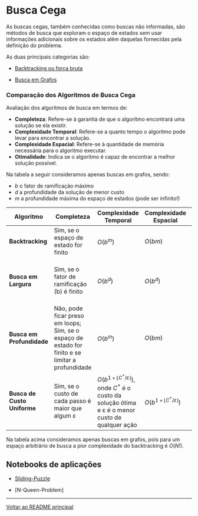 # Busca Cega

As buscas cegas, também conhecidas como buscas não informadas, são métodos de busca que exploram o espaço de estados sem usar informações adicionais sobre os estados além daquelas fornecidas pela definição do problema. 

As duas principais categorias são:

- [Backtracking ou força bruta](./backtracking.md)

- [Busca em Grafos](./busca-em-grafos.md)

### Comparação dos Algoritmos de Busca Cega

Avaliação dos algoritmos de busca em termos de:
- **Completeza**: Refere-se à garantia de que o algoritmo encontrará uma solução se ela existir.
- **Complexidade Temporal**: Refere-se a quanto tempo o algoritmo pode levar para encontrar a solução.
- **Complexidade Espacial**: Refere-se à quantidade de memória necessária para o algoritmo executar.
- **Otimalidade**: Indica se o algoritmo é capaz de encontrar a melhor solução possível.

Na tabela a seguir consideramos apenas buscas em grafos, sendo:
- $b$ o fator de ramificação máximo
- $d$ a profundidade da solução de menor custo
- $m$ a profundidade máxima do espaço de estados (pode ser infinito!)

| Algoritmo                 | Completeza          | Complexidade Temporal | Complexidade Espacial | Otimalidade     |
|---------------------------|---------------------|-----------------------|-----------------------|-----------------|
| **Backtracking**          | Sim, se o espaço de estado for finito | $O(b^m)$ | $O(bm)$ | Em geral não garante a otimalidade |
| **Busca em Largura**      | Sim, se o fator de ramificação (b) é finito | $O(b^d)$ | $O(b^d)$ | Sim, se o custo do passo é o mesmo para todos os passos |
| **Busca em Profundidade** | Não, pode ficar preso em loops; Sim, se o espaço de estado for finito e se limitar a profundidade | $O(b^m)$ | $O(bm)$ | Não, a primeira solução encontrada pode não ser a ótima |
| **Busca de Custo Uniforme** | Sim, se o custo de cada passo é maior que algum ε | $O(b^{1+\lfloor C^* / \varepsilon \rfloor})$, onde $C^*$ é o custo da solução ótima e ε é o menor custo de qualquer ação | $O(b^{1+\lfloor C^* / \varepsilon \rfloor})$ | Sim, sempre encontra a solução de menor custo |

Na tabela acima consideramos apenas buscas em grafos, pois para um espaço arbitrário de busca a pior complexidade do backtracking é $O(N!)$.

## Notebooks de aplicações

- [Sliding-Puzzle](../exemplos/sliding-puzzle/sliding-puzzle.ipynb)

- [N-Queen-Problem]

---

[Voltar ao README principal](../../../README.md)